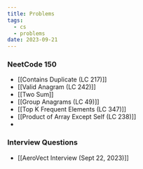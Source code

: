 ```yaml
---
title: Problems
tags:
  - cs
  - problems
date: 2023-09-21
---
```

### NeetCode 150
- [[Contains Duplicate (LC 217)]]
- [[Valid Anagram (LC 242)]]
- [[Two Sum]]
- [[Group Anagrams (LC 49)]]
- [[Top K Frequent Elements (LC 347)]]
- [[Product of Array Except Self (LC 238)]]
- 

### Interview Questions
- [[AeroVect Interview (Sept 22, 2023)]]